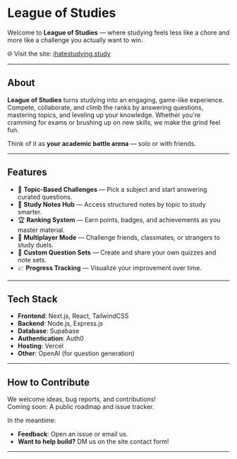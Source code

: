 # League of Studies

Welcome to **League of Studies** — where studying feels less like a chore and more like a challenge you actually want to win.

🌐 Visit the site: [ihatestudying.study](https://ihatestudying.study)

---

## About

**League of Studies** turns studying into an engaging, game-like experience. Compete, collaborate, and climb the ranks by answering questions, mastering topics, and leveling up your knowledge. Whether you're cramming for exams or brushing up on new skills, we make the grind feel fun.

Think of it as **your academic battle arena** — solo or with friends.

---

## Features

- 🎯 **Topic-Based Challenges** — Pick a subject and start answering curated questions.
- 🧠 **Study Notes Hub** — Access structured notes by topic to study smarter.
- 🏆 **Ranking System** — Earn points, badges, and achievements as you master material.
- 👥 **Multiplayer Mode** — Challenge friends, classmates, or strangers to study duels.
- 🧩 **Custom Question Sets** — Create and share your own quizzes and note sets.
- 📈 **Progress Tracking** — Visualize your improvement over time.

---

## Tech Stack

- **Frontend**: Next.js, React, TailwindCSS
- **Backend**: Node.js, Express.js
- **Database**: Supabase
- **Authentication**: Auth0
- **Hosting**: Vercel
- **Other**: OpenAI (for question generation)

---

## How to Contribute

We welcome ideas, bug reports, and contributions!  
Coming soon: A public roadmap and issue tracker.

In the meantime:
- **Feedback**: Open an issue or email us.
- **Want to help build?** DM us on the site contact form!

---
